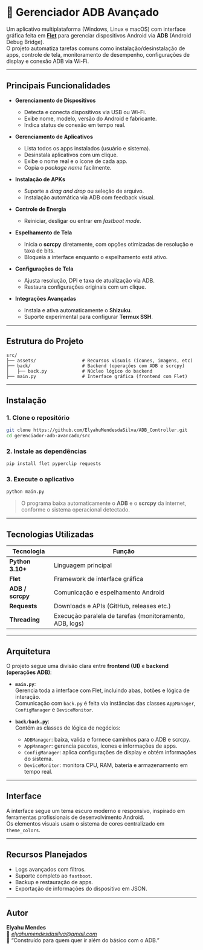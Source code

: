 # 📱 Gerenciador ADB Avançado

Um aplicativo multiplataforma (Windows, Linux e macOS) com interface gráfica feita em **[Flet](https://flet.dev/)** para gerenciar dispositivos Android via **ADB** (Android Debug Bridge).  
O projeto automatiza tarefas comuns como instalação/desinstalação de apps, controle de tela, monitoramento de desempenho, configurações de display e conexão ADB via Wi-Fi.

---

## Principais Funcionalidades

- **Gerenciamento de Dispositivos**
  - Detecta e conecta dispositivos via USB ou Wi-Fi.
  - Exibe nome, modelo, versão do Android e fabricante.
  - Indica status de conexão em tempo real.

- **Gerenciamento de Aplicativos**
  - Lista todos os apps instalados (usuário e sistema).
  - Desinstala aplicativos com um clique.
  - Exibe o nome real e o ícone de cada app.
  - Copia o *package name* facilmente.

- **Instalação de APKs**
  - Suporte a *drag and drop* ou seleção de arquivo.
  - Instalação automática via ADB com feedback visual.

- **Controle de Energia**
  - Reiniciar, desligar ou entrar em *fastboot mode*.

- **Espelhamento de Tela**
  - Inicia o **scrcpy** diretamente, com opções otimizadas de resolução e taxa de bits.
  - Bloqueia a interface enquanto o espelhamento está ativo.

- **Configurações de Tela**
  - Ajusta resolução, DPI e taxa de atualização via ADB.
  - Restaura configurações originais com um clique.

- **Integrações Avançadas**
  - Instala e ativa automaticamente o **Shizuku**.
  - Suporte experimental para configurar **Termux SSH**.

---

## Estrutura do Projeto

```
src/
├── assets/                 # Recursos visuais (ícones, imagens, etc)
├── back/                   # Backend (operações com ADB e scrcpy)
│   ├── back.py             # Núcleo lógico do backend
├── main.py                 # Interface gráfica (frontend com Flet)
```

---

## Instalação

### 1. Clone o repositório
```bash
git clone https://github.com/ElyahuMendesdaSilva/ADB_Controller.git
cd gerenciador-adb-avancado/src
```

### 2. Instale as dependências
```bash
pip install flet pyperclip requests
```

### 3. Execute o aplicativo
```bash
python main.py
```

> O programa baixa automaticamente o **ADB** e o **scrcpy** da internet, conforme o sistema operacional detectado.

---

## Tecnologias Utilizadas

| Tecnologia | Função |
|-------------|--------|
| **Python 3.10+** | Linguagem principal |
| **Flet** | Framework de interface gráfica |
| **ADB / scrcpy** | Comunicação e espelhamento Android |
| **Requests** | Downloads e APIs (GitHub, releases etc.) |
| **Threading** | Execução paralela de tarefas (monitoramento, ADB, logs) |

---

## Arquitetura

O projeto segue uma divisão clara entre **frontend (UI)** e **backend (operações ADB)**:

- **`main.py`**:  
  Gerencia toda a interface com Flet, incluindo abas, botões e lógica de interação.  
  Comunicação com `back.py` é feita via instâncias das classes `AppManager`, `ConfigManager` e `DeviceMonitor`.

- **`back/back.py`**:  
  Contém as classes de lógica de negócios:
  - `ADBManager`: baixa, valida e fornece caminhos para o ADB e scrcpy.
  - `AppManager`: gerencia pacotes, ícones e informações de apps.
  - `ConfigManager`: aplica configurações de display e obtém informações do sistema.
  - `DeviceMonitor`: monitora CPU, RAM, bateria e armazenamento em tempo real.

---

## Interface

A interface segue um tema escuro moderno e responsivo, inspirado em ferramentas profissionais de desenvolvimento Android.  
Os elementos visuais usam o sistema de cores centralizado em `theme_colors`.

---

## Recursos Planejados

- Logs avançados com filtros.
- Suporte completo ao `fastboot`.
- Backup e restauração de apps.
- Exportação de informações do dispositivo em JSON.

---

## Autor

**Elyahu Mendes**  
📧 *elyahumendesdasilva@gmail.com*  
💬 “Construído para quem quer ir além do básico com o ADB.”

